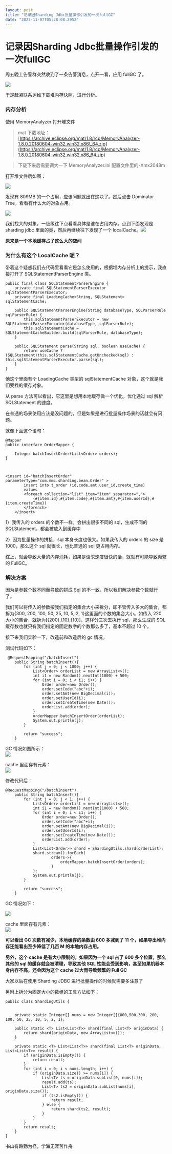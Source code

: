 ```yaml
---
layout: post
title: "记录因Sharding Jdbc批量操作引发的一次fullGC"
date: "2022-11-07T05:28:08.295Z"
---
```

记录因Sharding Jdbc批量操作引发的一次fullGC
===============================

周五晚上告警群突然收到了一条告警消息，点开一看，应用 fullGC 了。

![](https://img2022.cnblogs.com/blog/1178991/202211/1178991-20221105225726633-508275153.png)

于是赶紧联系运维下载堆内存快照，进行分析。

### 内存分析

使用 MemoryAnalyzer 打开堆文件

> mat 下载地址：[https://archive.eclipse.org/mat/1.8/rcp/MemoryAnalyzer-1.8.0.20180604-win32.win32.x86\_64.zip](https://archive.eclipse.org/mat/1.8/rcp/MemoryAnalyzer-1.8.0.20180604-win32.win32.x86_64.zip)

> 下载下来后需要调大一下 MemoryAnalyzer.ini 配置文件里的-Xmx2048m

打开堆文件后如图：

![](https://img2022.cnblogs.com/blog/1178991/202211/1178991-20221106110541377-431898893.png)

发现有 809MB 的一个占用，应该问题就出在这块了。然后点击 Dominator Tree，看看有什么大的对象占用。

![](https://img2022.cnblogs.com/blog/1178991/202211/1178991-20221106110845209-1270297104.png)

我们找大的对象，一级级往下点看看具体是谁在占用内存。点到下面发现是 sharding jdbc 里面的类，然后再继续往下发现了一个 localCache。![](https://img2022.cnblogs.com/blog/1178991/202211/1178991-20221106111054513-1061621213.png)

**原来是一个本地缓存占了这么大的空间**

### 为什么有这个 LocalCache 呢？

带着这个疑惑我们去代码里看看它是怎么使用的，根据堆内存分析上的提示，我直接打开了 SQLStatementParserEngine 类。

    public final class SQLStatementParserEngine {
        private final SQLStatementParserExecutor sqlStatementParserExecutor;
        private final LoadingCache<String, SQLStatement> sqlStatementCache;
    
        public SQLStatementParserEngine(String databaseType, SQLParserRule sqlParserRule) {
            this.sqlStatementParserExecutor = new SQLStatementParserExecutor(databaseType, sqlParserRule);
            this.sqlStatementCache = SQLStatementCacheBuilder.build(sqlParserRule, databaseType);
        }
    
        public SQLStatement parse(String sql, boolean useCache) {
            return useCache ? (SQLStatement)this.sqlStatementCache.getUnchecked(sql) : this.sqlStatementParserExecutor.parse(sql);
        }
    }
    

他这个里面有个 LoadingCache 类型的 sqlStatementCache 对象，这个就是我们要找的缓存对象。

从 parse 方法可以看出，它这里是想用本地缓存做一个优化，优化通过 sql 解析 SQLStatement 的速度。

在普通的场景使用应该是没问题的，但是如果是进行批量操作场景的话就会有问题。

就像下面这个语句：

    @Mapper
    public interface OrderMapper {
    
        Integer batchInsertOrder(List<Order> orders);
    }
    
    

    <insert id="batchInsertOrder" parameterType="com.mmc.sharding.bean.Order" >
            insert into t_order (id,code,amt,user_id,create_time)
            values
            <foreach collection="list" item="item" separator=",">
                (#{item.id},#{item.code},#{item.amt},#{item.userId},#{item.createTime})
            </foreach>
        </insert>
    

1）我传入的 orders 的个数不一样，会拼出很多不同的 sql，生成不同的 SQLStatement，都会被放入到缓存中

2）因为批量操作的拼接，sql 本身长度也很大。如果我传入的 orders 的 size 是 1000，那么这个 sql 就很长，也比普通的 sql 更占用内存。

综上，就会导致大量的内存消耗，如果是请求速度很快的话，就就有可能导致频繁的 FullGC。

### 解决方案

因为是参数个数不同而导致的拼成 Sql 的不一致，所以我们解决参数个数就行了。

我们可以将传入的参数按我们指定的集合大小来拆分，即不管传入多大的集合，都拆为{300, 200, 100, 50, 25, 10, 5, 2, 1}这里面的个数的集合大小。如传入 220 大小的集合，就拆为\[{200},{10},{10}\]，这样分三次去执行 sql，那么生成的 SQL 缓存数也就只有我们指定的固定数字的个数那么多了，基本不超过 10 个。

接下来我们实验一下，改造前和改造后的 gc 情况。

测试代码如下：

     @RequestMapping("/batchInsert")
        public String batchInsert(){
            for (int j = 0; j < 1000; j++) {
                List<Order> orderList = new ArrayList<>();
                int i1 = new Random().nextInt(1000) + 500;
                for (int i = 0; i < i1; i++) {
                    Order order=new Order();
                    order.setCode("abc"+i);
                    order.setAmt(new BigDecimal(i));
                    order.setUserId(i);
                    order.setCreateTime(new Date());
                    orderList.add(order);
                }
                orderMapper.batchInsertOrder(orderList);
                System.out.println(j);
            }
    
            return "success";
        }
    

GC 情况如图所示：  
![](https://img2022.cnblogs.com/blog/1178991/202211/1178991-20221106233216422-1186937065.png)

cache 里面存有元素：  
![](https://img2022.cnblogs.com/blog/1178991/202211/1178991-20221106234734928-559545384.png)

修改代码后：

    @RequestMapping("/batchInsert")
        public String batchInsert(){
            for (int j = 0; j < 1; j++) {
                List<Order> orderList = new ArrayList<>();
                int i1 = new Random().nextInt(1000) + 500;
                for (int i = 0; i < i1; i++) {
                    Order order=new Order();
                    order.setCode("abc"+i);
                    order.setAmt(new BigDecimal(i));
                    order.setUserId(i);
                    order.setCreateTime(new Date());
                    orderList.add(order);
                }
                List<List<Order>> shard = ShardingUtils.shard(orderList);
                shard.stream().forEach(
                        orders->{
                            orderMapper.batchInsertOrder(orders);
                        }
                );
                System.out.println(j);
            }
    
            return "success";
        }
    

GC 情况如下：

![](https://img2022.cnblogs.com/blog/1178991/202211/1178991-20221106233908331-655446062.png)

cache 里面存有元素：  
![](https://img2022.cnblogs.com/blog/1178991/202211/1178991-20221106234107762-1825619900.png)

**可以看出 GC 次数有减少，本地缓存的条数由 600 多减到了 11 个，如果导出堆内存还能看出至少降低了几百 M 的本地内存占用。**

**另外，这个 cache 是有大小限制的，如果因为一个 sql 占了 600 多个位置，那么其他的 sql 的缓存就会被清理，导致其他 SQL 性能会受到影响，甚至如果机器本身内存不高，还会因为这个 cache 过大而导致频繁的 Full GC**

大家以后在使用 Sharding JDBC 进行批量操作的时候就需要多注意了

另附上拆分为固定大小的数组的工具方法如下：

    public class ShardingUtils {
    
    
        private static Integer[] nums = new Integer[]{800,500,300, 200, 100, 50, 25, 10, 5, 2, 1};
    
        public static <T> List<List<T>> shard(final List<T> originData) {
            return shard(originData, new ArrayList<>());
        }
    
        private static <T> List<List<T>> shard(final List<T> originData, List<List<T>> result) {
            if (originData.isEmpty()) {
                return result;
            }
            for (int i = 0; i < nums.length; i++) {
                if (originData.size() >= nums[i]) {
                    List<T> ts = originData.subList(0, nums[i]);
                    result.add(ts);
                    List<T> ts2 = originData.subList(nums[i], originData.size());
                    if (ts2.isEmpty()) {
                        return result;
                    } else {
                        return shard(ts2, result);
                    }
                }
            }
            return result;
        }
    }
    

书山有路勤为径，学海无涯苦作舟